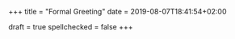+++
title = "Formal Greeting"
date = 2019-08-07T18:41:54+02:00

draft = true
spellchecked = false
+++

